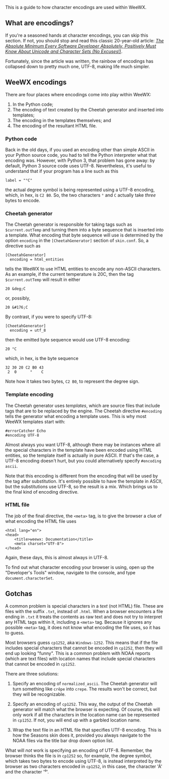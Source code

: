 This is a guide to how character encodings are used within WeeWX. 

## What are encodings? 

If you're a seasoned hands at character encodings, you can skip this section. If not, you should
stop and read this classic 20-year-old article: [_The Absolute Minimum Every Software
Developer Absolutely, Positively Must Know About Unicode and Character Sets (No
Excuses!)_](https://www.joelonsoftware.com/2003/10/08/the-absolute-minimum-every-software-developer-absolutely-positively-must-know-about-unicode-and-character-sets-no-excuses/).

Fortunately, since the article was written, the rainbow of encodings has collapsed down to pretty
much one, UTF-8, making life much simpler.

## WeeWX encodings

There are four places where encodings come into play within WeeWX:

1. In the Python code;
2. The encoding of text created by the Cheetah generator and inserted into templates;
3. The encoding in the templates themselves; and
4. The encoding of the resultant HTML file.

### Python code

Back in the old days, if you used an encoding other than simple ASCII in your Python source code,
you had to tell the Python interpreter what that encoding was. However, with Python 3, that problem
has gone away: by default, Python 3 source code uses UTF-8. Nevertheless, it's useful to understand
that if your program has a line such as this

    label = "°C"

the actual degree symbol is being represented using a UTF-8 encoding, which, in hex, is `C2 B0`.
So, the two characters `°` and `C` actually take _three_ bytes to encode.

### Cheetah generator

The Cheetah generator is responsible for taking tags such as `$current.outTemp` and turning them
into a byte sequence that is inserted into a template. What encoding that byte sequence will use is
determined by the option `encoding` in the `[CheetahGenerator]` section of `skin.conf`. So, 
a directive such as

```
[CheetahGenerator]
  encoding = html_entities
```

tells the WeeWX to use HTML entities to encode any non-ASCII characters. As an example, if the
current temperature is 20C, then the tag `$current.outTemp` will result in either

    20 &deg;C

or, possibly,

    20 &#176;C

By contrast, if you were to specify UTF-8:

```
[CheetahGenerator]
  encoding = utf_8
```

then the emitted byte sequence would use UTF-8 encoding:

    20 °C

which, in hex, is the byte sequence

    32 30 20 C2 B0 43
     2  0      °    C

Note how it takes two bytes, `C2 B0`, to represent the degree sign.

### Template encoding

The Cheetah generator uses _templates_, which are source files that include tags that are to be 
replaced by the engine. The Cheetah directive `#encoding` tells the generator what encoding
a template uses. This is why most WeeWX templates start with:

```
#errorCatcher Echo
#encoding UTF-8
```

Almost always you want UTF-8, although there may be instances where all the special characters in
the template have been encoded using HTML entities, so the template itself is actually in pure
ASCII. If that's the case, a UTF-8 encoding doesn't hurt, but you could alternatively specify
`#encoding ascii`.

Note that this encoding is different from the encoding that will be used by the tag after
substitution. It's entirely possible to have the template in ASCII, but the substitutions use
UTF-8, so the result is a mix. Which brings us to the final kind of encoding directive.

### HTML file

The job of the final directive, the `<meta>` tag, is to give the browser a clue of what encoding
the HTML file uses

```
<html lang="en">
<head>
    <title>weewx: Documentation</title>
    <meta charset="UTF-8">
</head>
```

Again, these days, this is almost always in UTF-8.

To find out what character encoding your browser is using, open up the
"Developer's Tools" window, navigate to the console, and type `document.characterSet`.

## Gotchas

A common problem is special characters in a _text_  (not HTML) file. These are files with the
suffix `.txt`, instead of `.html`. When a browser encounters a file ending in `.txt` it treats
the contents as raw text and does not try to interpret any HTML tags within it, including 
a `<meta>` tag. Because it ignores any possible `<meta>` tag, it does not know what encoding the
file uses, so it has to guess.

Most browsers guess `cp1252`, aka `Windows-1252`. This means that if the file
includes special characters that cannot be encoded in `cp1252`, then they will
end up looking "funny". This is a common problem with NOAA reports (which are
text files) with location names that include special characters that cannot be
encoded in `cp1252`.

There are three solutions:

1. Specify an encoding of `normalized_ascii`. The Cheetah generator will turn something like
`crêpe` into `crepe`. The results won't be correct, but they will be recognizable.

2. Specify an encoding of `cp1252`. This way, the output of the Cheetah generator will match what
the browser is expecting. Of course, this will only work if all the characters in the location name
can be represented in `cp1252`. If not, you will end up with a garbled location name.

3. Wrap the text file in an HTML file that specifies UTF-8 encoding. This is how the Seasons
skin does it, provided you always navigate to the NOAA files via the title bar drop
down option list.

What will _not_ work is specifying an encoding of UTF-8. Remember, the browser
thinks the file is in `cp1252` so, for example, the degree symbol, which takes
two bytes to encode using UTF-8, is instead interpreted by the browser as two
characters encoded in `cp1252`, in this case, the character 'Á' and the
character '⁰'.
